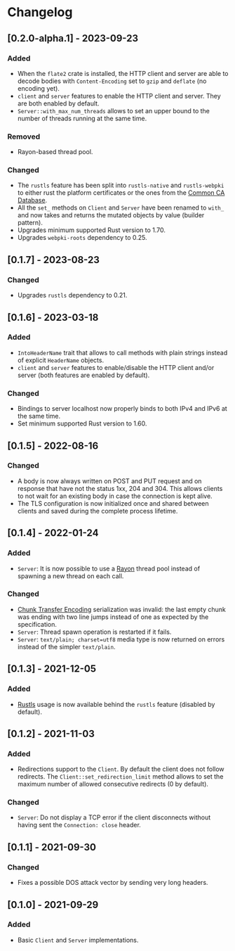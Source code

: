 # Changelog

## [0.2.0-alpha.1] - 2023-09-23

### Added
- When the `flate2` crate is installed, the HTTP client and server are able to decode bodies with `Content-Encoding` set to `gzip` and `deflate` (no encoding yet).
- `client` and  `server` features to enable the HTTP client and server. They are both enabled by default.
- `Server::with_max_num_threads` allows to set an upper bound to the number of threads running at the same time.

### Removed
- Rayon-based thread pool.

### Changed
- The `rustls` feature has been split into `rustls-native` and `rustls-webpki` to either rust the platform certificates or the ones from the [Common CA Database](https://www.ccadb.org/).
- All the `set_` methods on `Client` and `Server` have been renamed to `with_` and now takes and returns the mutated objects by value (builder pattern).
- Upgrades minimum supported Rust version to 1.70.
- Upgrades `webpki-roots` dependency to 0.25.


## [0.1.7] - 2023-08-23

### Changed
- Upgrades `rustls` dependency to 0.21.


## [0.1.6] - 2023-03-18

### Added
- `IntoHeaderName` trait that allows to call methods with plain strings instead of explicit `HeaderName` objects.
- `client` and `server` features to enable/disable the HTTP client and/or server (both features are enabled by default).

### Changed
- Bindings to server localhost now properly binds to both IPv4 and IPv6 at the same time.
- Set minimum supported Rust version to 1.60.


## [0.1.5] - 2022-08-16

### Changed
- A body is now always written on POST and PUT request and on response that have not the status 1xx, 204 and 304.
  This allows clients to not wait for an existing body in case the connection is kept alive.
- The TLS configuration is now initialized once and shared between clients and saved during the complete process lifetime.


## [0.1.4] - 2022-01-24

### Added
- `Server`: It is now possible to use a [Rayon](https://github.com/rayon-rs/rayon) thread pool instead of spawning a new thread on each call.

### Changed
- [Chunk Transfer Encoding](https://httpwg.org/http-core/draft-ietf-httpbis-messaging-latest.html#chunked.encoding) serialization was invalid: the last empty chunk was ending with two line jumps instead of one as expected by the specification.
- `Server`: Thread spawn operation is restarted if it fails.
- `Server`: `text/plain; charset=utf8` media type is now returned on errors instead of the simpler `text/plain`.


## [0.1.3] - 2021-12-05

### Added
- [Rustls](https://github.com/rustls/rustls) usage is now available behind the `rustls` feature (disabled by default).


## [0.1.2] - 2021-11-03

### Added
- Redirections support to the `Client`. By default the client does not follow redirects. The `Client::set_redirection_limit` method allows to set the maximum number of allowed consecutive redirects (0 by default).

### Changed
- `Server`: Do not display a TCP error if the client disconnects without having sent the `Connection: close` header.


## [0.1.1] - 2021-09-30

### Changed
- Fixes a possible DOS attack vector by sending very long headers.


## [0.1.0] - 2021-09-29

### Added
- Basic `Client` and `Server` implementations.